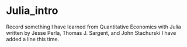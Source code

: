 # Julia_intro
Record something I have learned from Quantitative Economics with Julia
written by Jesse Perla, Thomas J. Sargent, and John Stachurski
I have added a line this time.